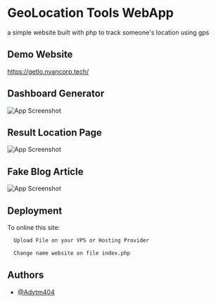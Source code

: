 
# GeoLocation Tools WebApp

a simple website built with php to track someone's location using gps


## Demo Website

https://getlo.nyancorp.tech/


## Dashboard Generator

![App Screenshot](https://i.ibb.co/7nKKcTh/Cuplikan-layar-2022-10-12-000425.png)


## Result Location Page

![App Screenshot](https://i.ibb.co/c3fPNL7/Cuplikan-layar-2022-10-12-000500.png)

## Fake Blog Article

![App Screenshot](https://i.ibb.co/61vMNNq/Cuplikan-layar-2022-10-12-000510.png)


## Deployment

To online this site: 

```bash
  Upload File on your VPS or Hosting Provider
```
```bash
  Change name website on file index.php
```


## Authors

- [@Adytm404](https://github.com/Adytm404/)


